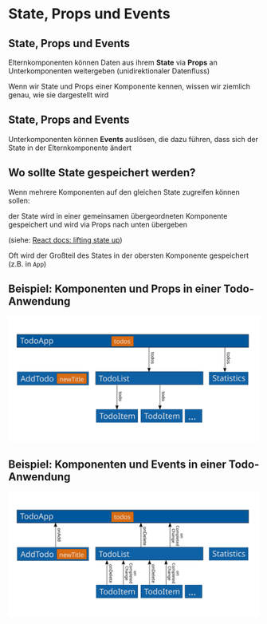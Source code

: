 # State, Props und Events

## State, Props und Events

Elternkomponenten können Daten aus ihrem **State** via **Props** an Unterkomponenten weitergeben (unidirektionaler Datenfluss)

Wenn wir State und Props einer Komponente kennen, wissen wir ziemlich genau, wie sie dargestellt wird

## State, Props and Events

Unterkomponenten können **Events** auslösen, die dazu führen, dass sich der State in der Elternkomponente ändert

## Wo sollte State gespeichert werden?

Wenn mehrere Komponenten auf den gleichen State zugreifen können sollen:

der State wird in einer gemeinsamen übergeordneten Komponente gespeichert und wird via Props nach unten übergeben

(siehe: [React docs: lifting state up](https://reactjs.org/docs/lifting-state-up.html))

Oft wird der Großteil des States in der obersten Komponente gespeichert (z.B. in `App`)

## Beispiel: Komponenten und Props in einer Todo-Anwendung

<img src="assets/todo-components-state-props.svg" />

## Beispiel: Komponenten und Events in einer Todo-Anwendung

<img src="assets/todo-components-state-events.svg" />
